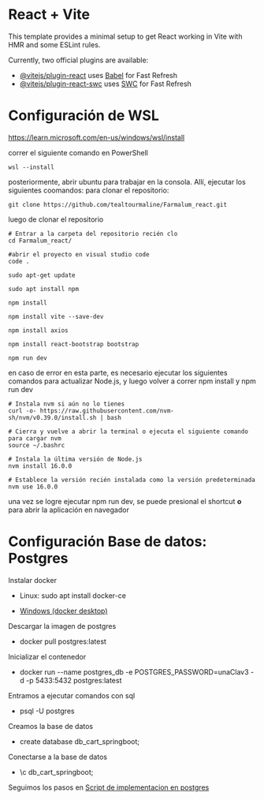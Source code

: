 # React + Vite

This template provides a minimal setup to get React working in Vite with HMR and some ESLint rules.

Currently, two official plugins are available:

- [@vitejs/plugin-react](https://github.com/vitejs/vite-plugin-react/blob/main/packages/plugin-react/README.md) uses [Babel](https://babeljs.io/) for Fast Refresh
- [@vitejs/plugin-react-swc](https://github.com/vitejs/vite-plugin-react-swc) uses [SWC](https://swc.rs/) for Fast Refresh

# Configuración de WSL
https://learn.microsoft.com/en-us/windows/wsl/install

correr el siguiente comando en PowerShell
```
wsl --install
```
posteriormente, abrir ubuntu para trabajar en la consola. Allí, ejecutar los siguientes coomandos:
para clonar el repositorio:
```
git clone https://github.com/tealtourmaline/Farmalum_react.git
```
luego de clonar el repositorio
```
# Entrar a la carpeta del repositorio recién clo
cd Farmalum_react/

#abrir el proyecto en visual studio code
code .

sudo apt-get update

sudo apt install npm

npm install

npm install vite --save-dev

npm install axios

npm install react-bootstrap bootstrap

npm run dev
```
en caso de error en esta parte, es necesario ejecutar los siguientes comandos para actualizar Node.js, y luego volver a correr npm install y npm run dev
```
# Instala nvm si aún no lo tienes
curl -o- https://raw.githubusercontent.com/nvm-sh/nvm/v0.39.0/install.sh | bash

# Cierra y vuelve a abrir la terminal o ejecuta el siguiente comando para cargar nvm
source ~/.bashrc

# Instala la última versión de Node.js
nvm install 16.0.0

# Establece la versión recién instalada como la versión predeterminada
nvm use 16.0.0

```

una vez se logre ejecutar npm run dev, se puede presional el shortcut **o** para abrir la aplicación en navegador

# Configuración Base de datos: Postgres

Instalar docker
- Linux: 
    sudo apt install docker-ce

- [Windows (docker desktop)](https://www.docker.com/products/docker-desktop/)

Descargar la imagen de postgres
 - docker pull postgres:latest

 Inicializar el contenedor
 - docker run --name postgres_db -e POSTGRES_PASSWORD=unaClav3 -d -p 5433:5432 postgres:latest

Entramos a ejecutar comandos con sql
- psql -U postgres

Creamos la base de datos
- create database db_cart_springboot;

Conectarse a la base de datos 
- \c db_cart_springboot;

Seguimos los pasos en [Script de implementacion en postgres](Script_implementacion_BD.sql)

